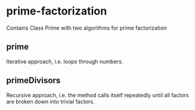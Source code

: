 # prime-factorization

Contains Class Prime with two algorithms for prime factorization

## prime
Iterative approach, i.e. loops through numbers.

## primeDivisors
Recursive approach, i.e. the method calls itself repeatedly until all factors are broken down into trivial factors.

